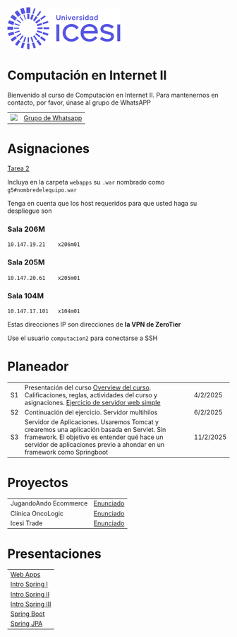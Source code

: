 <img src="https://raw.githubusercontent.com/Domiciano/AppMoviles251/refs/heads/main/res/images/icesilogo.png" width="256">

# Computación en Internet II
Bienvenido al curso de Computación en Internet II. Para mantenernos en contacto, por favor, únase al grupo de WhatsAPP

<table style="border-collapse: collapse; border: none;" border="0">
  <tr>
    <td>
      <a href="https://chat.whatsapp.com/EA3zpgX6qyg87mhk5FYy1D">
        <img src="https://upload.wikimedia.org/wikipedia/commons/thumb/6/6b/WhatsApp.svg/479px-WhatsApp.svg.png" width="64">
      </a>
    </td>
    <td style="vertical-align: middle;">
      <a href="https://chat.whatsapp.com/EA3zpgX6qyg87mhk5FYy1D">Grupo de Whatsapp</a>
    </td>
  </tr>
</table>

# Asignaciones

<a href="https://docs.google.com/spreadsheets/d/1-zrRvMVMIfBs8LABaeKFdkZX5ZIt4-bmFlbrJHKiHjM/edit">Tarea 2</a>


Incluya en la carpeta `webapps` su `.war` nombrado como `g5#nombredelequipo.war`

Tenga en cuenta que los host requeridos para que usted haga su despliegue son

### Sala 206M
```
10.147.19.21	x206m01
```

### Sala 205M
```
10.147.20.61	x205m01
```

### Sala 104M
```
10.147.17.101	x104m01
```

Estas direcciones IP son direcciones de **la VPN de ZeroTier**

Use el usuario `computacion2` para conectarse a SSH 




# Planeador

<table style="border-collapse: collapse; border: none;" border="0">
  <tr>
    <td>
      S1
    </td>
    <td>
      Presentación del curso
      <a href="https://github.com/Domiciano/Compunet2-251/blob/main/Programa.pdf">Overview del curso</a>. Calificaciones, reglas, actividades del curso y asignaciones.
      <a href="https://github.com/Domiciano/Compunet2-251/tree/main/Notas%20de%20clase/S1">Ejercicio de servidor web simple</a>
    </td>
    <td style="vertical-align: middle;">
      4/2/2025
    </td>
  </tr>
  <tr>
    <td>
      S2
    </td>
    <td>
      Continuación del ejercicio. Servidor multihilos
    </td>
    <td style="vertical-align: middle;">
      6/2/2025
    </td>
  </tr>
  <tr>
    <td>
      S3
    </td>
    <td>
      Servidor de Aplicaciones. Usaremos Tomcat y crearemos una aplicación basada en Servlet. Sin framework. El objetivo es entender qué hace un servidor de aplicaciones previo a ahondar en un framework como Springboot
    </td>
    <td style="vertical-align: middle;">
    11/2/2025
    </td>
  </tr>
</table>

# Proyectos

<table style="border-collapse: collapse; border: none;" border="0">
  <tr>
    <td>
      JugandoAndo Ecommerce
    </td>
    <td>
      <a href="https://docs.google.com/document/d/1Ly68QpH8758l2E75kFY4Y8gvdb80GI2e_rSYKl_yuaI/edit?usp=sharing">Enunciado</a>
    </td>
  </tr>
  <tr>
    <td>
      Clínica OncoLogic
    </td>
    <td>
      <a href="https://docs.google.com/document/d/17OJN6mMgojOpLGuiJnoHWtnlaGuPqdgOVLURCL0jTck/edit?usp=sharing">Enunciado</a>
    </td>
  </tr>
  <tr>
    <td>
      Icesi Trade
    </td>
    <td>
      <a href="https://docs.google.com/document/d/1Fg4nFzLBtSaOK7Rmn8kRuIUHuO65des1K24Dt66UWgI/edit?usp=sharing">Enunciado</a>
    </td>
  </tr>

</table>


# Presentaciones

<table style="border-collapse: collapse; border: none;" border="0">  
  <tr>
    <td>
      <a href="https://www.canva.com/design/DAGdN3u9wBg/ERoRrCu3xWCqYItuQiu9EA/edit">Web Apps</a>
    </td>
  </tr>
  <tr>
    <td>
      <a href="https://www.canva.com/design/DAGdOE2Il5Y/YyVCulaiajJKB6vwHxUGNg/edit?utm_content=DAGdOE2Il5Y&utm_campaign=designshare&utm_medium=link2&utm_source=sharebutton">Intro Spring I</a>
    </td>
  </tr>
  <tr>
    <td>
      <a href="https://drive.google.com/file/d/1p2SkFTSK17REqnF4HYUIZu4_DQdfd5xn/view?usp=sharing">Intro Spring II</a>
    </td>
  </tr>

  
  <tr>
    <td>
      <a href="https://drive.google.com/file/d/1UTeTB6Lqu0vPAFZt0lIiVJMfc17n2eCc/view?usp=sharing">Intro Spring III</a>
    </td>
  </tr>

  
  <tr>
    <td>
      <a href="https://www.canva.com/design/DAGf8JvrBcI/j_AJlxF0Ai0nlGexp5B1dw/edit?utm_content=DAGf8JvrBcI&utm_campaign=designshare&utm_medium=link2&utm_source=sharebutton">Spring Boot</a>
    </td>
  </tr>


  
  <tr>
    <td>
      <a href="https://github.com/Domiciano/Compunet2-251/blob/main/Misc/Spring%20Data.pdf">Spring JPA</a>
    </td>
  </tr>
  


  

</table>
